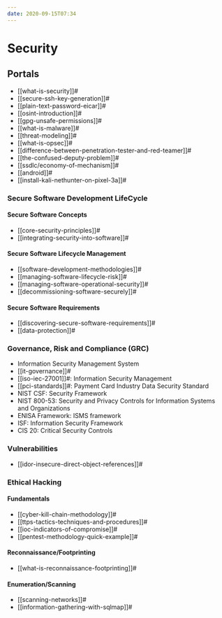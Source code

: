 ```yaml
---
date: 2020-09-15T07:34
---
```


Security
========

Portals
-------

-   [[what-is-security]]#
-   [[secure-ssh-key-generation]]#
-   [[plain-text-password-eicar]]#
-   [[osint-introduction]]#
-   [[gpg-unsafe-permissions]]#
-   [[what-is-malware]]#
-   [[threat-modeling]]#
-   [[what-is-opsec]]#
-   [[difference-between-penetration-tester-and-red-teamer]]#
-   [[the-confused-deputy-problem]]#
-   [[ssdlc/economy-of-mechanism]]#
-   [[android]]#
-   [[install-kali-nethunter-on-pixel-3a]]#

### Secure Software Development LifeCycle

#### Secure Software Concepts

-   [[core-security-principles]]#
-   [[integrating-security-into-software]]#

#### Secure Software Lifecycle Management

-   [[software-development-methodologies]]#
-   [[managing-software-lifecycle-risk]]#
-   [[managing-software-operational-security]]#
-   [[decommissioning-software-securely]]#

#### Secure Software Requirements

-   [[discovering-secure-software-requirements]]#
-   [[data-protection]]#

### Governance, Risk and Compliance (GRC)

-   Information Security Management System
-   [[it-governance]]#
-   [[iso-iec-27001]]#: Information Security Management
-   [[pci-standards]]#: Payment Card Industry Data Security
    Standard
-   NIST CSF: Security Framework
-   NIST 800-53: Security and Privacy Controls for Information Systems
    and Organizations
-   ENISA Framework: ISMS framework
-   ISF: Information Security Framework
-   CIS 20: Critical Security Controls

### Vulnerabilities

-   [[idor-insecure-direct-object-references]]#

### Ethical Hacking

#### Fundamentals

-   [[cyber-kill-chain-methodology]]#
-   [[ttps-tactics-techniques-and-procedures]]#
-   [[ioc-indicators-of-compromise]]#
-   [[pentest-methodology-quick-example]]#

#### Reconnaissance/Footprinting

-   [[what-is-reconnaissance-footprinting]]#

#### Enumeration/Scanning

-   [[scanning-networks]]#
-   [[information-gathering-with-sqlmap]]#
